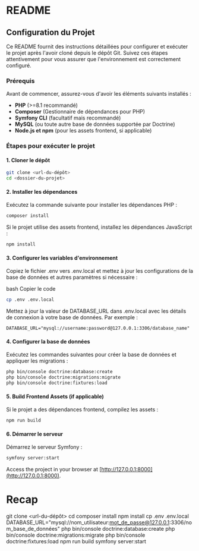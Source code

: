 # README

## Configuration du Projet

Ce README fournit des instructions détaillées pour configurer et exécuter le projet après l'avoir cloné depuis le dépôt Git. Suivez ces étapes attentivement pour vous assurer que l'environnement est correctement configuré.

### Prérequis

Avant de commencer, assurez-vous d'avoir les éléments suivants installés :

- **PHP** (>=8.1 recommandé)
- **Composer** (Gestionnaire de dépendances pour PHP)
- **Symfony CLI** (facultatif mais recommandé)
- **MySQL** (ou toute autre base de données supportée par Doctrine)
- **Node.js et npm** (pour les assets frontend, si applicable)

### Étapes pour exécuter le projet

#### 1. Cloner le dépôt

```bash
git clone <url-du-dépôt>
cd <dossier-du-projet>
```

#### 2. Installer les dépendances
Exécutez la commande suivante pour installer les dépendances PHP :

```bash
composer install
```

Si le projet utilise des assets frontend, installez les dépendances JavaScript :

```bash
npm install
```

#### 3. Configurer les variables d'environnement

Copiez le fichier .env vers .env.local et mettez à jour les configurations de la base de données et autres paramètres si nécessaire :

bash
Copier le code

```bash
cp .env .env.local
```

Mettez à jour la valeur de DATABASE_URL dans .env.local avec les détails de connexion à votre base de données. Par exemple :

```
DATABASE_URL="mysql://username:password@127.0.0.1:3306/database_name"
```

#### 4. Configurer la base de données

Exécutez les commandes suivantes pour créer la base de données et appliquer les migrations :

```bash
php bin/console doctrine:database:create
php bin/console doctrine:migrations:migrate
php bin/console doctrine:fixtures:load
```

#### 5. Build Frontend Assets (if applicable)

Si le projet a des dépendances frontend, compilez les assets :

```bash
npm run build
```

#### 6. Démarrer le serveur
Démarrez le serveur Symfony :

```bash
symfony server:start
```

Access the project in your browser at [http://127.0.0.1:8000](http://127.0.0.1:8000).
# Recap 
git clone <url-du-dépôt>
cd <dossier-du-projet>
composer install
npm install
cp .env .env.local
DATABASE_URL="mysql://nom_utilisateur:mot_de_passe@127.0.0.1:3306/nom_base_de_données"
php bin/console doctrine:database:create
php bin/console doctrine:migrations:migrate
php bin/console doctrine:fixtures:load
npm run build
symfony server:start
